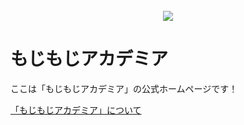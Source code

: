 <br>
<center><img class="mojimojiacademia_main" src="https://www.moji.page/academia/mojimojiacademia_logo_C.svg"></center>

# もじもじアカデミア
ここは「もじもじアカデミア」の公式ホームページです！

[「もじもじアカデミア」について](https://www.moji.page/academia/about)
